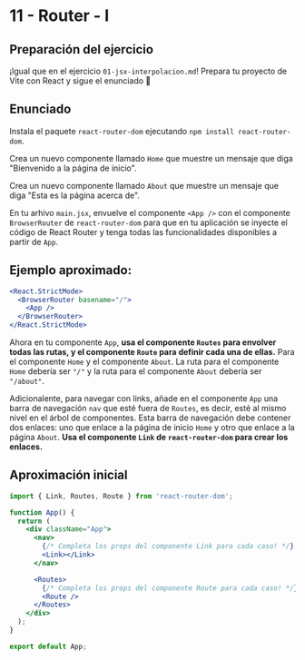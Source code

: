 # 11 - Router - I

## Preparación del ejercicio

¡Igual que en el ejercicio `01-jsx-interpolacion.md`! Prepara tu proyecto de Vite con React y sigue el enunciado 🦄

## Enunciado

Instala el paquete `react-router-dom` ejecutando `npm install react-router-dom`.

Crea un nuevo componente llamado `Home` que muestre un mensaje que diga "Bienvenido a la página de inicio".

Crea un nuevo componente llamado `About` que muestre un mensaje que diga "Esta es la página acerca de".

En tu arhivo `main.jsx`, envuelve el componente `<App />` con el componente `BrowserRouter` de `react-router-dom` para que en tu aplicación se inyecte el código de React Router y tenga todas las funcionalidades disponibles a partir de `App`.

## Ejemplo aproximado:

```jsx
<React.StrictMode>
  <BrowserRouter basename="/">
    <App />
  </BrowserRouter>
</React.StrictMode>
```

Ahora en tu componente `App`, **usa el componente `Routes` para envolver todas las rutas, y el componente `Route` para definir cada una de ellas.** Para el componente `Home` y el componente `About`. La ruta para el componente `Home` debería ser `"/"` y la ruta para el componente `About` debería ser `"/about"`.

Adicionalente, para navegar con links, añade en el componente `App` una barra de navegación `nav` que esté fuera de `Routes`, es decir, esté al mismo nivel en el árbol de componentes. Esta barra de navegación debe contener dos enlaces: uno que enlace a la página de inicio `Home` y otro que enlace a la página `About`. **Usa el componente `Link` de `react-router-dom` para crear los enlaces.**

## Aproximación inicial

```jsx
import { Link, Routes, Route } from 'react-router-dom';

function App() {
  return (
    <div className="App">
      <nav>
        {/* Completa los props del componente Link para cada caso! */}
        <Link></Link>
      </nav>

      <Routes>
        {/* Completa los props del componente Route para cada caso! */}
        <Route />
      </Routes>
    </div>
  );
}

export default App;
```
